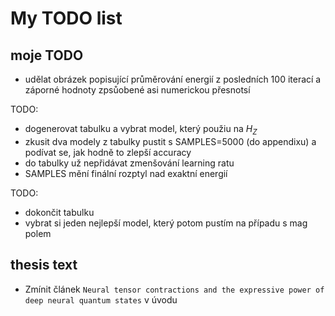 # My TODO list

## moje TODO
- udělat obrázek popisující průměrování energií z posledních 100 iterací a záporné hodnoty zpsůobené asi numerickou přesnotsí


TODO:
- dogenerovat tabulku a vybrat model, který použiu na $H_Z$
- zkusit dva modely z tabulky pustit s SAMPLES=5000 (do appendixu) a podívat se, jak hodně to zlepší accuracy
- do tabulky už nepřidávat zmenšování learning ratu
- SAMPLES mění finální rozptyl nad exaktní energií

TODO:
- dokončit tabulku
- vybrat si jeden nejlepší model, který potom pustím na případu s mag polem

## thesis text
- Zmínit článek `Neural tensor contractions and the expressive power of deep neural quantum states` v úvodu